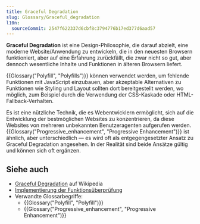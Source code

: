 ```yaml
---
title: Graceful Degradation
slug: Glossary/Graceful_degradation
l10n:
  sourceCommit: 2547f622337d6cbf8c3794776b17ed377d6aad57
---
```


**Graceful Degradation** ist eine Design-Philosophie, die darauf abzielt, eine moderne Website/Anwendung zu entwickeln, die in den neuesten Browsern funktioniert, aber auf eine Erfahrung zurückfällt, die zwar nicht so gut, aber dennoch wesentliche Inhalte und Funktionen in älteren Browsern liefert.

{{Glossary("Polyfill", "Polyfills")}} können verwendet werden, um fehlende Funktionen mit JavaScript einzubauen, aber akzeptable Alternativen zu Funktionen wie Styling und Layout sollten dort bereitgestellt werden, wo möglich, zum Beispiel durch die Verwendung der CSS-Kaskade oder HTML-Fallback-Verhalten.

Es ist eine nützliche Technik, die es Webentwicklern ermöglicht, sich auf die Entwicklung der bestmöglichen Websites zu konzentrieren, da diese Websites von mehreren unbekannten Benutzeragenten aufgerufen werden. {{Glossary("Progressive_enhancement", "Progressive Enhancement")}} ist ähnlich, aber unterschiedlich — es wird oft als entgegengesetzter Ansatz zu Graceful Degradation angesehen. In der Realität sind beide Ansätze gültig und können sich oft ergänzen.

## Siehe auch

- [Graceful Degradation](https://en.wikipedia.org/wiki/Graceful_degradation) auf Wikipedia
- [Implementierung der Funktionsüberprüfung](/de/docs/Learn_web_development/Extensions/Testing/Feature_detection)
- Verwandte Glossarbegriffe:
  - {{Glossary("Polyfill", "Polyfill")}}
  - {{Glossary("Progressive_enhancement", "Progressive Enhancement")}}
